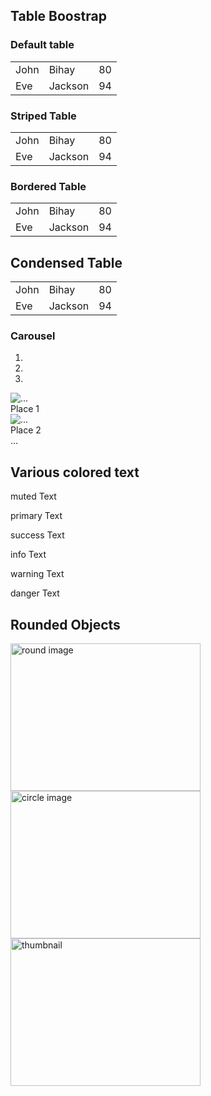 ## Table Boostrap

### Default table
<table class="table">
<tr>    
<td>John</td>
<td>Bihay</td> 
<td>80</td>
</tr>

<tr>
<td>Eve</td>
<td>Jackson</td> 
<td>94</td>
</tr>
</table>


### Striped Table
<table class="table table-striped">
<tr>    
<td>John</td>
<td>Bihay</td> 
<td>80</td>
</tr>

<tr>
<td>Eve</td>
<td>Jackson</td> 
<td>94</td>
</tr>
</table>


### Bordered Table
<table class="table table-bordered">
<tr>    
<td>John</td>
<td>Bihay</td> 
<td>80</td>
</tr>

<tr>
<td>Eve</td>
<td>Jackson</td> 
<td>94</td>
</tr>
</table>


## Condensed Table
<table class="table table-condensed">
<tr>    
<td>John</td>
<td>Bihay</td> 
<td>80</td>
</tr>

<tr>
<td>Eve</td>
<td>Jackson</td> 
<td>94</td>
</tr>
</table>

### Carousel

<div id="carousel-example-generic" class="carousel slide" data-ride="carousel">
<!-- Indicators -->
<ol class="carousel-indicators">
<li data-target="#carousel-example-generic" data-slide-to="0" class="active"></li>
<li data-target="#carousel-example-generic" data-slide-to="1"></li>
<li data-target="#carousel-example-generic" data-slide-to="2"></li>
</ol>

<!-- Wrapper for slides -->
<div class="carousel-inner" role="listbox">

<div class="item active">
<img src="/images/california/2015-12-19 09.35.14-small.jpg" alt="...">
</div>

<div class="carousel-caption">
Place 1
</div>


<div class="item">
<img src="/images/california/2015-12-19 09.52.08-small.jpg" alt="...">
</div>
<div class="carousel-caption">
Place 2
</div>
</div>
...
</div>

## Various colored text

<p class="text-muted">muted Text</p>
<p class="text-primary">primary Text</p>
<p class="text-success">success Text</p>
<p class="text-info">info Text</p>
<p class="text-warning">warning Text</p>
<p class="text-danger">danger Text</p>

## Rounded Objects
<img src="/images/california/2015-12-19 09.35.14-small.jpg" alt="round image" class="img-rounded" width="304" height="236">
<img src="/images/california/2015-12-19 09.35.14-small.jpg" alt="circle image" class="img-circle" width="304" height="236">
<img src="/images/california/2015-12-19 09.35.14-small.jpg" alt="thumbnail" class="img-thumbnail" width="304" height="236">


